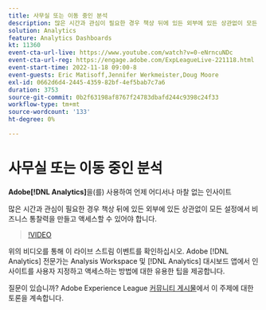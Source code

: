 ```yaml
---
title: 사무실 또는 이동 중인 분석
description: 많은 시간과 관심이 필요한 경우 책상 뒤에 있든 외부에 있든 상관없이 모든 설정에서 비즈니스 통찰력을 만들고 액세스할 수 있어야 합니다.
solution: Analytics
feature: Analytics Dashboards
kt: 11360
event-cta-url-live: https://www.youtube.com/watch?v=0-eNrncuNDc
event-cta-url-reg: https://engage.adobe.com/ExpLeagueLive-221118.html
event-start-time: 2022-11-18 09:00-8
event-guests: Eric Matisoff,Jennifer Werkmeister,Doug Moore
exl-id: 0662d6d4-2445-4359-82bf-4ef5bab7c7a6
duration: 3753
source-git-commit: 0b2f63198af8767f24783dbafd244c9398c24f33
workflow-type: tm+mt
source-wordcount: '133'
ht-degree: 0%

---
```


# 사무실 또는 이동 중인 분석

**Adobe[!DNL Analytics]**&#x200B;을(를) 사용하여 언제 어디서나 마찰 없는 인사이트

많은 시간과 관심이 필요한 경우 책상 뒤에 있든 외부에 있든 상관없이 모든 설정에서 비즈니스 통찰력을 만들고 액세스할 수 있어야 합니다.

>[!VIDEO](https://video.tv.adobe.com/v/3410834/?quality=12&learn=on)

위의 비디오를 통해 이 라이브 스트림 이벤트를 확인하십시오. Adobe [!DNL Analytics] 전문가는 Analysis Workspace 및 [!DNL Analytics] 대시보드 앱에서 인사이트를 사용자 지정하고 액세스하는 방법에 대한 유용한 팁을 제공합니다.

질문이 있습니까? Adobe Experience League [커뮤니티 게시물](https://experienceleaguecommunities.adobe.com/t5/adobe-analytics-discussions/experience-league-live-post-session-discussion-analytics-in-the/m-p/558787#M3037)에서 이 주제에 대한 토론을 계속합니다.

